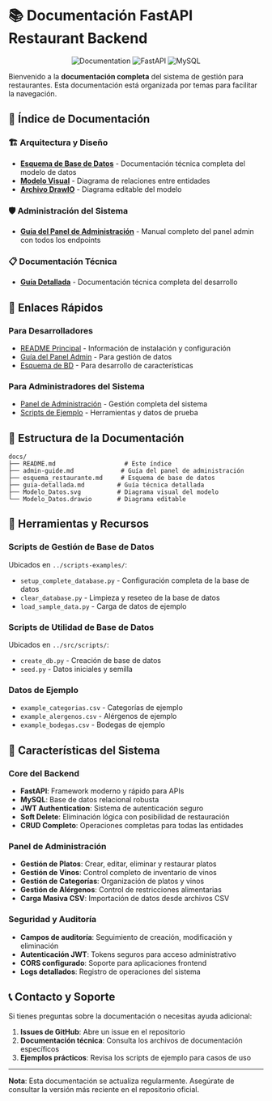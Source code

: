 # 📚 Documentación FastAPI Restaurant Backend

<div align="center">

![Documentation](https://img.shields.io/badge/Documentation-Complete-brightgreen?style=for-the-badge&logo=gitbook)
![FastAPI](https://img.shields.io/badge/FastAPI-Framework-009688?style=for-the-badge&logo=fastapi)
![MySQL](https://img.shields.io/badge/MySQL-Database-blue?style=for-the-badge&logo=mysql)

</div>

Bienvenido a la **documentación completa** del sistema de gestión para restaurantes. Esta documentación está organizada por temas para facilitar la navegación.

## 📖 Índice de Documentación

### 🏗️ Arquitectura y Diseño
- **[Esquema de Base de Datos](esquema_restaurante.md)** - Documentación técnica completa del modelo de datos
- **[Modelo Visual](Modelo_Datos.svg)** - Diagrama de relaciones entre entidades
- **[Archivo DrawIO](Modelo_Datos.drawio)** - Diagrama editable del modelo

### 🛡️ Administración del Sistema
- **[Guía del Panel de Administración](admin-guide.md)** - Manual completo del panel admin con todos los endpoints

### 📋 Documentación Técnica
- **[Guía Detallada](guia-detallada.md)** - Documentación técnica completa del desarrollo

## 🚀 Enlaces Rápidos

### Para Desarrolladores
- [README Principal](../README.md) - Información de instalación y configuración
- [Guía del Panel Admin](admin-guide.md) - Para gestión de datos
- [Esquema de BD](esquema_restaurante.md) - Para desarrollo de características

### Para Administradores del Sistema
- [Panel de Administración](admin-guide.md) - Gestión completa del sistema
- [Scripts de Ejemplo](../scripts-examples/) - Herramientas y datos de prueba

## 📁 Estructura de la Documentación

```
docs/
├── README.md                   # Este índice
├── admin-guide.md             # Guía del panel de administración
├── esquema_restaurante.md     # Esquema de base de datos
├── guia-detallada.md         # Guía técnica detallada
├── Modelo_Datos.svg          # Diagrama visual del modelo
└── Modelo_Datos.drawio       # Diagrama editable
```

## 🔧 Herramientas y Recursos

### Scripts de Gestión de Base de Datos
Ubicados en `../scripts-examples/`:
- `setup_complete_database.py` - Configuración completa de la base de datos
- `clear_database.py` - Limpieza y reseteo de la base de datos
- `load_sample_data.py` - Carga de datos de ejemplo

### Scripts de Utilidad de Base de Datos
Ubicados en `../src/scripts/`:
- `create_db.py` - Creación de base de datos
- `seed.py` - Datos iniciales y semilla

### Datos de Ejemplo
- `example_categorias.csv` - Categorías de ejemplo
- `example_alergenos.csv` - Alérgenos de ejemplo
- `example_bodegas.csv` - Bodegas de ejemplo

## 🎯 Características del Sistema

### Core del Backend
- **FastAPI**: Framework moderno y rápido para APIs
- **MySQL**: Base de datos relacional robusta
- **JWT Authentication**: Sistema de autenticación seguro
- **Soft Delete**: Eliminación lógica con posibilidad de restauración
- **CRUD Completo**: Operaciones completas para todas las entidades

### Panel de Administración
- **Gestión de Platos**: Crear, editar, eliminar y restaurar platos
- **Gestión de Vinos**: Control completo de inventario de vinos
- **Gestión de Categorías**: Organización de platos y vinos
- **Gestión de Alérgenos**: Control de restricciones alimentarias
- **Carga Masiva CSV**: Importación de datos desde archivos CSV

### Seguridad y Auditoría
- **Campos de auditoría**: Seguimiento de creación, modificación y eliminación
- **Autenticación JWT**: Tokens seguros para acceso administrativo
- **CORS configurado**: Soporte para aplicaciones frontend
- **Logs detallados**: Registro de operaciones del sistema

## 📞 Contacto y Soporte

Si tienes preguntas sobre la documentación o necesitas ayuda adicional:

1. **Issues de GitHub**: Abre un issue en el repositorio
2. **Documentación técnica**: Consulta los archivos de documentación específicos
3. **Ejemplos prácticos**: Revisa los scripts de ejemplo para casos de uso

---

**Nota**: Esta documentación se actualiza regularmente. Asegúrate de consultar la versión más reciente en el repositorio oficial.
